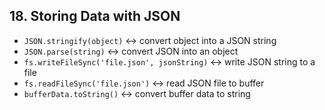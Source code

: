## 18. Storing Data with JSON

- `JSON.stringify(object)` ↔ convert object into a JSON string
- `JSON.parse(string)` ↔ convert JSON into an object
- `fs.writeFileSync('file.json', jsonString)` ↔ write JSON string to a file
- `fs.readFileSync('file.json')` ↔ read JSON file to buffer
- `bufferData.toString()` ↔ convert buffer data to string
